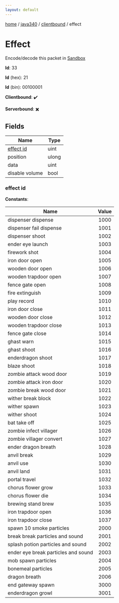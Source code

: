 ```yaml
---
layout: default
---
```


[home](/)  /  [java340](/protocol/java340)  /  [clientbound](/protocol/java340/clientbound)  /  effect

# Effect

Encode/decode this packet in [Sandbox](../../../sandbox/java340#Clientbound.Effect)

**Id**: 33

**Id** (hex): 21

**Id** (bin): 00100001

**Clientbound**: ✔️

**Serverbound**: ✖️

## Fields

Name | Type
---|---
[effect id](#effect-id) | uint
position | ulong
data | uint
disable volume | bool

### effect id

**Constants**:

Name | Value
---|:---:
dispenser dispense | 1000
dispenser fail dispense | 1001
dispenser shoot | 1002
ender eye launch | 1003
firework shot | 1004
iron door open | 1005
wooden door open | 1006
wooden trapdoor open | 1007
fence gate open | 1008
fire extinguish | 1009
play record | 1010
iron door close | 1011
wooden door close | 1012
wooden trapdoor close | 1013
fence gate close | 1014
ghast warn | 1015
ghast shoot | 1016
enderdragon shoot | 1017
blaze shoot | 1018
zombie attack wood door | 1019
zombie attack iron door | 1020
zombie break wood door | 1021
wither break block | 1022
wither spawn | 1023
wither shoot | 1024
bat take off | 1025
zombie infect villager | 1026
zombie villager convert | 1027
ender dragon breath | 1028
anvil break | 1029
anvil use | 1030
anvil land | 1031
portal travel | 1032
chorus flower grow | 1033
chorus flower die | 1034
brewing stand brew | 1035
iron trapdoor open | 1036
iron trapdoor close | 1037
spawn 10 smoke particles | 2000
break break particles and sound | 2001
splash potion particles and sound | 2002
ender eye break particles and sound | 2003
mob spawn particles | 2004
bonemeal particles | 2005
dragon breath | 2006
end gateway spawn | 3000
enderdragon growl | 3001
